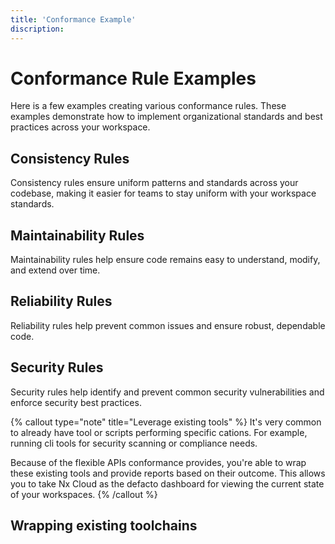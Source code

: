 ```yaml
---
title: 'Conformance Example'
discription:
---
```


# Conformance Rule Examples

Here is a few examples creating various conformance rules. These examples demonstrate how to implement organizational standards and best practices across your workspace.

## Consistency Rules

Consistency rules ensure uniform patterns and standards across your codebase, making it easier for teams to stay uniform with your workspace standards.

## Maintainability Rules

Maintainability rules help ensure code remains easy to understand, modify, and extend over time.

## Reliability Rules

Reliability rules help prevent common issues and ensure robust, dependable code.

## Security Rules

Security rules help identify and prevent common security vulnerabilities and enforce security best practices.

{% callout type="note" title="Leverage existing tools" %}
It's very common to already have tool or scripts performing specific cations. For example, running cli tools for security scanning or compliance needs.

Because of the flexible APIs conformance provides, you're able to wrap these existing tools and provide reports based on their outcome.
This allows you to take Nx Cloud as the defacto dashboard for viewing the current state of your workspaces.
{% /callout %}

## Wrapping existing toolchains

